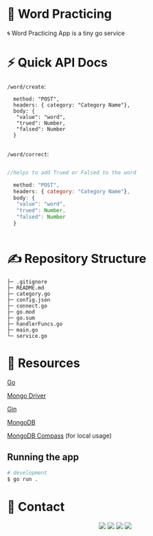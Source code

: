 # 🤖 Word Practicing


 🌀 Word Practicing App is a tiny go service


# ⚡ Quick API Docs

`/word/create`: 

```
  method: "POST",
  headers: { category: "Category Name"},
  body: {  
   "value": "word",
   "trued": Number,
   "falsed": Number
  }
  
  ```
  
  `/word/correct`: 

```js

//helps to add Trued or Falsed to the word

  method: "POST",
  headers: { category: "Category Name"},
  body: {  
   "value": "word",
   "trued": Number,
   "falsed": Number
  }
  
  ```
  
  
# ✍️ Repository Structure 

```
├─ .gitignore
├─ README.md
├─ category.go
├─ config.json
├─ connect.go
├─ go.mod
├─ go.sum
├─ handlerFuncs.go
├─ main.go
└─ service.go
```

# 🔗 Resources

[Go](https://go.dev/)

[Mongo Driver](https://pkg.go.dev/go.mongodb.org/mongo-driver@v1.11.1)

[Gin](https://pkg.go.dev/github.com/gin-gonic/gin@v1.8.1)

[MongoDB](https://www.mongodb.com/)

[MongoDB Compass](https://www.mongodb.com/products/compass) (for local usage)

## Running the app

```bash
# development
$ go run .

```


# 📱 Contact

<div align="center">
<a href="https://github.com/Noirrs" target="_blank"><img src="https://img.shields.io/badge/Noirrs%20-191717.svg?&style=for-the-badge&logo=github&logoColor=white"></a>
<a href="https://discord.com/users/922078187788308510" target="_blank"><img src="https://shields.io/badge/Noir-111111.svg?&style=for-the-badge&logo=discord"></a>
<a href="https://www.npmjs.com/~noirr" target="_blank"><img src="https://shields.io/badge/Noirr-111111.svg?&style=for-the-badge&logo=npm"></a>
<a href="https://open.spotify.com/user/oitziwwbyioezmtmfndiu3qqw" target= "_blank"><img src="https://img.shields.io/badge/Spotify%20-1ed760.svg?&style=for-the-badge&logo=spotify&logoColor=black"></a>
  </div>

